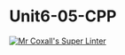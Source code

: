 # Unit6-05-CPP
[![Mr Coxall's Super Linter](https://github.com/ICS3U-Programming-Patrice-P/Unit6-05-CPP/workflows/Mr%20Coxall's%20Super%20Linter/badge.svg)](https://github.com/ICS3U-Programming-Patrice-P/Unit6-05-CPP/actions/)
